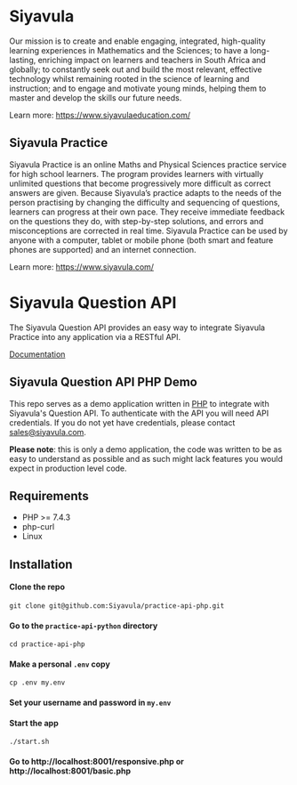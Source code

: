 # Siyavula
Our mission is to create and enable engaging, integrated, high-quality learning experiences in Mathematics and the Sciences; to have a long-lasting, enriching impact on learners and teachers in South Africa and globally; to constantly seek out and build the most relevant, effective technology whilst remaining rooted in the science of learning and instruction; and to engage and motivate young minds, helping them to master and develop the skills our future needs.

Learn more: https://www.siyavulaeducation.com/

## Siyavula Practice
Siyavula Practice is an online Maths and Physical Sciences practice service for high school learners. The program provides learners with virtually unlimited questions that become progressively more difficult as correct answers are given. Because Siyavula’s practice adapts to the needs of the person practising by changing the difficulty and sequencing of questions, learners can progress at their own pace. They receive immediate feedback on the questions they do, with step-by-step solutions, and errors and misconceptions are corrected in real time.  Siyavula Practice can be used by anyone with a computer, tablet or mobile phone (both smart and feature phones are supported) and an internet connection.

Learn more: https://www.siyavula.com/

# Siyavula Question API
The Siyavula Question API provides an easy way to integrate Siyavula Practice into any application via a RESTful API.

[Documentation](https://docs.google.com/document/d/1Xo3uW-p0YdPo7m9LN7_W_QgHTo9PFtwxU2MTUNVaBZo/edit?usp=sharing)

## Siyavula Question API PHP Demo
This repo serves as a demo application written in [PHP](https://www.php.net/) to integrate with Siyavula's Question API.  To authenticate with the API you will need API credentials.  If you do not yet have credentials, please contact sales@siyavula.com.

**Please note**: this is only a demo application, the code was written to be as easy to understand as possible and as such might lack features you would expect in production level code.

## Requirements
* PHP >= 7.4.3
* php-curl
* Linux

## Installation
#### Clone the repo
    git clone git@github.com:Siyavula/practice-api-php.git
#### Go to the `practice-api-python` directory
    cd practice-api-php
#### Make a personal `.env` copy
    cp .env my.env
#### Set your username and password in `my.env`
#### Start the app
    ./start.sh
#### Go to http://localhost:8001/responsive.php or http://localhost:8001/basic.php
